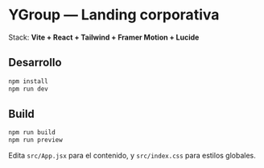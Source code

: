 # YGroup — Landing corporativa

Stack: **Vite + React + Tailwind + Framer Motion + Lucide**

## Desarrollo
```bash
npm install
npm run dev
```

## Build
```bash
npm run build
npm run preview
```

Edita `src/App.jsx` para el contenido, y `src/index.css` para estilos globales.
